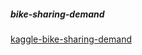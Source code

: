 ##### bike-sharing-demand
[kaggle-bike-sharing-demand](https://www.kaggle.com/c/bike-sharing-demand/overview)
